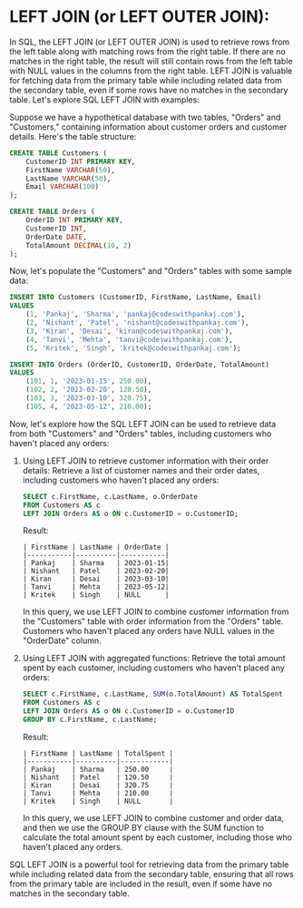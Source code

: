 # LEFT JOIN (or LEFT OUTER JOIN):

In SQL, the LEFT JOIN (or LEFT OUTER JOIN) is used to retrieve rows from the left table along with matching rows from the right table. If there are no matches in the right table, the result will still contain rows from the left table with NULL values in the columns from the right table. LEFT JOIN is valuable for fetching data from the primary table while including related data from the secondary table, even if some rows have no matches in the secondary table. Let's explore SQL LEFT JOIN with examples:

Suppose we have a hypothetical database with two tables, "Orders" and "Customers," containing information about customer orders and customer details. Here's the table structure:

```sql
CREATE TABLE Customers (
    CustomerID INT PRIMARY KEY,
    FirstName VARCHAR(50),
    LastName VARCHAR(50),
    Email VARCHAR(100)
);

CREATE TABLE Orders (
    OrderID INT PRIMARY KEY,
    CustomerID INT,
    OrderDate DATE,
    TotalAmount DECIMAL(10, 2)
);
```

Now, let's populate the "Customers" and "Orders" tables with some sample data:

```sql
INSERT INTO Customers (CustomerID, FirstName, LastName, Email)
VALUES
    (1, 'Pankaj', 'Sharma', 'pankaj@codeswithpankaj.com'),
    (2, 'Nishant', 'Patel', 'nishant@codeswithpankaj.com'),
    (3, 'Kiran', 'Desai', 'kiran@codeswithpankaj.com'),
    (4, 'Tanvi', 'Mehta', 'tanvi@codeswithpankaj.com'),
    (5, 'Kritek', 'Singh', 'kritek@codeswithpankaj.com');

INSERT INTO Orders (OrderID, CustomerID, OrderDate, TotalAmount)
VALUES
    (101, 1, '2023-01-15', 250.00),
    (102, 2, '2023-02-20', 120.50),
    (103, 3, '2023-03-10', 320.75),
    (105, 4, '2023-05-12', 210.00);
```

Now, let's explore how the SQL LEFT JOIN can be used to retrieve data from both "Customers" and "Orders" tables, including customers who haven't placed any orders:

1. Using LEFT JOIN to retrieve customer information with their order details:
   Retrieve a list of customer names and their order dates, including customers who haven't placed any orders:

   ```sql
   SELECT c.FirstName, c.LastName, o.OrderDate
   FROM Customers AS c
   LEFT JOIN Orders AS o ON c.CustomerID = o.CustomerID;
   ```

   Result:
   ```
   | FirstName | LastName | OrderDate |
   |-----------|----------|-----------|
   | Pankaj    | Sharma   | 2023-01-15|
   | Nishant   | Patel    | 2023-02-20|
   | Kiran     | Desai    | 2023-03-10|
   | Tanvi     | Mehta    | 2023-05-12|
   | Kritek    | Singh    | NULL      |
   ```

   In this query, we use LEFT JOIN to combine customer information from the "Customers" table with order information from the "Orders" table. Customers who haven't placed any orders have NULL values in the "OrderDate" column.

2. Using LEFT JOIN with aggregated functions:
   Retrieve the total amount spent by each customer, including customers who haven't placed any orders:

   ```sql
   SELECT c.FirstName, c.LastName, SUM(o.TotalAmount) AS TotalSpent
   FROM Customers AS c
   LEFT JOIN Orders AS o ON c.CustomerID = o.CustomerID
   GROUP BY c.FirstName, c.LastName;
   ```

   Result:
   ```
   | FirstName | LastName | TotalSpent |
   |-----------|----------|------------|
   | Pankaj    | Sharma   | 250.00     |
   | Nishant   | Patel    | 120.50     |
   | Kiran     | Desai    | 320.75     |
   | Tanvi     | Mehta    | 210.00     |
   | Kritek    | Singh    | NULL       |
   ```

   In this query, we use LEFT JOIN to combine customer and order data, and then we use the GROUP BY clause with the SUM function to calculate the total amount spent by each customer, including those who haven't placed any orders.

SQL LEFT JOIN is a powerful tool for retrieving data from the primary table while including related data from the secondary table, ensuring that all rows from the primary table are included in the result, even if some have no matches in the secondary table.
